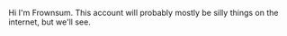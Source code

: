 Hi I'm Frownsum.  This account will probably mostly be silly things on the internet, but we'll see.
